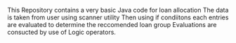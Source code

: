 This Repository contains a very basic Java code for loan allocation
The data is taken from user using scanner utility
Then using if condiitons each entries are evaluated to determine the reccomended loan group
Evaluations are consucted by use of Logic operators.
